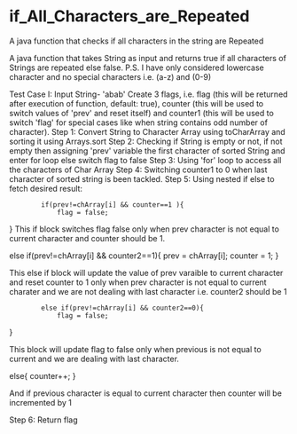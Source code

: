 # if_All_Characters_are_Repeated
A java function that checks if all characters in the string are Repeated

A java function that takes String as input and returns true if all characters of Strings are repeated else false. P.S. I have only considered lowercase character and no special characters i.e. (a-z) and (0-9)

Test Case I: Input String- 'abab'
Create 3 flags, i.e. flag (this will be returned after execution of function, default: true), counter (this will be used to switch values of 'prev' and reset itself) and counter1 (this will be used to switch 'flag' for special cases like when string contains odd number of character).
Step 1: Convert String to Character Array using toCharArray and sorting it using Arrays.sort
Step 2: Checking if String is empty or not, if not empty then assigning 'prev' variable the first character of sorted String and enter for loop else switch flag to false
Step 3: Using 'for' loop to access all the characters of Char Array
Step 4: Switching counter1 to 0 when last character of sorted string is been tackled.
Step 5: Using nested if else to fetch desired result:

  			if(prev!=chArray[i] && counter==1 ){
				flag = false;
}
  This if block switches flag false only when prev character is not equal to current character and counter should be 1.
  
  else if(prev!=chArray[i] && counter2==1){
				prev = chArray[i];
				counter = 1;
}

  This else if block will update the value of prev varaible to current character and reset counter to 1 only when prev character is not equal to current charater and we are not dealing with last character i.e. counter2 should be 1
  
			else if(prev!=chArray[i] && counter2==0){
				flag = false;
}

  This block will update flag to false only when previous is not equal to current and we are dealing with last character.

else{
				counter++;
}

  And if previous character is equal to current character then counter will be incremented by 1 
  
Step 6: Return flag

